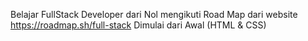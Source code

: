 Belajar FullStack Developer dari Nol
mengikuti Road Map dari website https://roadmap.sh/full-stack
Dimulai dari Awal (HTML & CSS)
